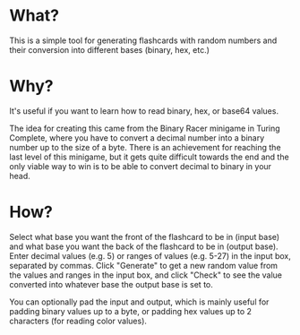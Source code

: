 # What?

This is a simple tool for generating flashcards with random numbers and their conversion into different bases (binary, hex, etc.)

# Why?

It's useful if you want to learn how to read binary, hex, or base64 values.

The idea for creating this came from the Binary Racer minigame in Turing Complete, where you have to convert a decimal number into a binary number up to the size of a byte. There is an achievement for reaching the last level of this minigame, but it gets quite difficult towards the end and the only viable way to win is to be able to convert decimal to binary in your head.

# How?

Select what base you want the front of the flashcard to be in (input base) and what base you want the back of the flashcard to be in (output base). Enter decimal values (e.g. 5) or ranges of values (e.g. 5-27) in the input box, separated by commas. Click "Generate" to get a new random value from the values and ranges in the input box, and click "Check" to see the value converted into whatever base the output base is set to.

You can optionally pad the input and output, which is mainly useful for padding binary values up to a byte, or padding hex values up to 2 characters (for reading color values).
